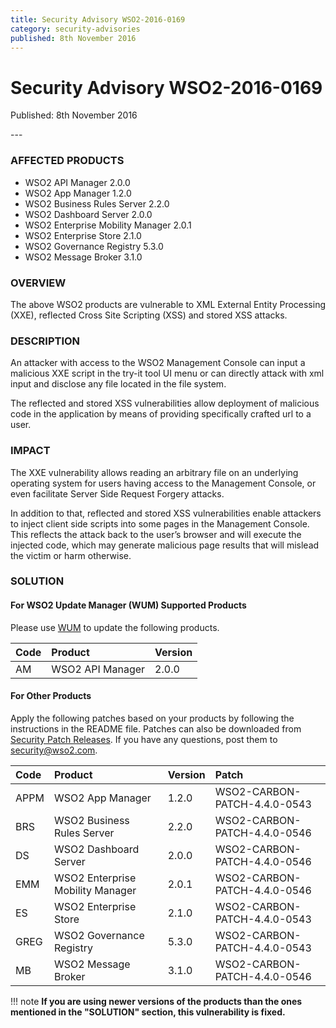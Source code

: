 ```yaml
---
title: Security Advisory WSO2-2016-0169
category: security-advisories
published: 8th November 2016
---
```


# Security Advisory WSO2-2016-0169

<p class="doc-version">Published: 8th November 2016</p>
---

### AFFECTED PRODUCTS
* WSO2 API Manager 2.0.0
* WSO2 App Manager 1.2.0
* WSO2 Business Rules Server 2.2.0
* WSO2 Dashboard Server 2.0.0
* WSO2 Enterprise Mobility Manager 2.0.1
* WSO2 Enterprise Store 2.1.0
* WSO2 Governance Registry 5.3.0
* WSO2 Message Broker 3.1.0


### OVERVIEW
The above WSO2 products are vulnerable to XML External Entity Processing (XXE), reflected Cross Site Scripting (XSS) and stored XSS attacks.


### DESCRIPTION
An attacker with access to the WSO2 Management Console can input a malicious XXE script in the try-it tool UI menu or can directly attack with xml input and disclose any file located in the file system.

The reflected and stored XSS vulnerabilities allow deployment of malicious code in the application by means of providing specifically crafted url to a user.


### IMPACT
The XXE vulnerability allows reading an arbitrary file on an underlying operating system for users having access to the Management Console, or even facilitate Server Side Request Forgery attacks.

In addition to that, reflected and stored XSS vulnerabilities enable attackers to inject client side scripts into some pages in the Management Console. This reflects the attack back to the user’s browser and will execute the injected code, which may generate malicious page results that will mislead the victim or harm otherwise.


### SOLUTION

#### For WSO2 Update Manager (WUM) Supported Products
Please use [WUM](https://wso2.com/updates/wum/) to update the following products.


| Code | Product | Version |
| :--- | :------ | :------ |
| AM | WSO2 API Manager | 2.0.0 |


#### For Other Products
Apply the following patches based on your products by following the instructions in the README file. Patches can also be downloaded from [Security Patch Releases](https://wso2.com/security-patch-releases/). If you have any questions, post them to <security@wso2.com>.


| **Code** | **Product** | **Version** | **Patch** |
| :--- | :------ | :------ | :---- |
| APPM | WSO2 App Manager | 1.2.0 | WSO2-CARBON-PATCH-4.4.0-0543 |
| BRS | WSO2 Business Rules Server | 2.2.0 | WSO2-CARBON-PATCH-4.4.0-0546 |
| DS | WSO2 Dashboard Server | 2.0.0 | WSO2-CARBON-PATCH-4.4.0-0546 |
| EMM | WSO2 Enterprise Mobility Manager | 2.0.1 | WSO2-CARBON-PATCH-4.4.0-0546 |
| ES | WSO2 Enterprise Store | 2.1.0 | WSO2-CARBON-PATCH-4.4.0-0543 |
| GREG | WSO2 Governance Registry | 5.3.0 | WSO2-CARBON-PATCH-4.4.0-0543 |
| MB | WSO2 Message Broker | 3.1.0 | WSO2-CARBON-PATCH-4.4.0-0546 |


!!! note
    **If you are using newer versions of the products than the ones mentioned in the "SOLUTION" section, this vulnerability is fixed.**
